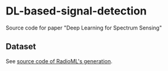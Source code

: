 # DL-based-signal-detection
Source code for paper "Deep Learning for Spectrum Sensing"
## Dataset
See [source code of RadioML's generation](https://github.com/radioML/dataset).

